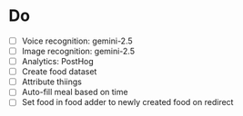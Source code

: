 # Do

- [ ] Voice recognition: gemini-2.5
- [ ] Image recognition: gemini-2.5
- [ ] Analytics: PostHog
- [ ] Create food dataset
- [ ] Attribute thiings
- [ ] Auto-fill meal based on time
- [ ] Set food in food adder to newly created food on redirect
